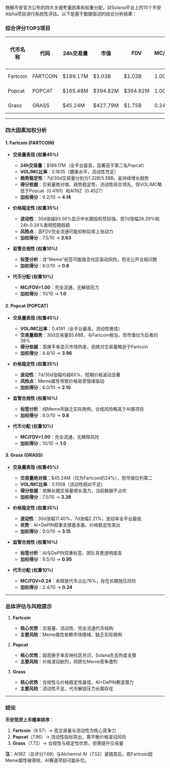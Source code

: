 根据币安官方公布的四大关键考量因素和权重分配，对Solana平台上的15个币安Alpha项目进行系统性评估。以下是基于数据驱动的综合分析结果：

### 综合评分TOP3项目
| 代币名称 | 代码    | 24h交易量   | 市值       | FDV        | MC/FDV | 交易量得分(45%) | 价格稳定性得分(35%) | 合规性得分(10%) | 代币分配得分(10%) | 总评分 |
|----------|---------|-------------|------------|------------|--------|-----------------|---------------------|-----------------|-------------------|--------|
| Fartcoin | FARTCOIN| $189.17M    | $1.03B     | $1.03B     | 1.00   | 9.2 (4.14)      | 7.5 (2.63)          | 8.0 (0.8)       | 10.0 (1.0)        | 8.57   |
| Popcat   | POPCAT  | $165.48M    | $394.82M   | $394.82M   | 1.00   | 8.8 (3.96)      | 6.0 (2.10)          | 8.0 (0.8)       | 10.0 (1.0)        | 7.86   |
| Grass    | GRASS   | $45.24M     | $427.79M   | $1.75B     | 0.24   | 7.5 (3.38)      | 9.0 (3.15)          | 9.5 (0.95)      | 2.4 (0.24)        | 7.72   |

---

### 四大因素加权分析

#### **1. Fartcoin (FARTCOIN)**
- **交易量表现 (权重45%)**  
  - **24h交易量**：$189.17M（全平台最高，显著高于第二名Popcat）  
  - **VOL/MC比率**：0.1835（健康水平，流动性充足）  
  - **趋势稳定性**：7d/30d交易量分别为$1.32B/$5.58B，呈持续增长趋势  
  - **得分依据**：交易量绝对值、趋势稳定性、流动性综合领先，但VOL/MC略低于Popcat（0.4191）和AI16Z（0.4527）  
  - **加权得分**：9.2/10 → **4.14**

- **价格稳定性 (权重35%)**  
  - **波动性**：30d涨幅93.56%显示中长期投机性较强，但7d涨幅26.29%和24h 0.24%表明短期趋稳  
  - **风险点**：高FDV完全流通可能抑制后续上涨动力  
  - **加权得分**：7.5/10 → **2.63**

- **监管合规性 (权重10%)**  
  - **标签分析**：含"Meme"标签可能隐含社区驱动风险，但无公开合规问题  
  - **加权得分**：8.0/10 → **0.8**

- **代币分配 (权重10%)**  
  - **MC/FDV=1.00**：完全流通，无解锁压力  
  - **加权得分**：10/10 → **1.0**

#### **2. Popcat (POPCAT)**
- **交易量表现 (权重45%)**  
  - **VOL/MC比率**：0.4191（全平台最高，流动性极佳）  
  - **交易量趋势**：30d交易量$5.68B，与Fartcoin相当，但市值仅为后者的38%  
  - **得分依据**：高换手率显示市场热度，但绝对交易量略逊于Fartcoin  
  - **加权得分**：8.8/10 → **3.96**

- **价格稳定性 (权重35%)**  
  - **波动性**：7d/30d涨幅均超65%，短期价格波动显著  
  - **风险点**：Meme属性导致价格易受情绪驱动  
  - **加权得分**：6.0/10 → **2.10**

- **监管合规性 (权重10%)**  
  - **标签分析**：纯Meme币缺乏实际用例，合规风险略高于AI类项目  
  - **加权得分**：8.0/10 → **0.8**

- **代币分配 (权重10%)**  
  - **MC/FDV=1.00**：完全流通，无稀释风险  
  - **加权得分**：10/10 → **1.0**

#### **3. Grass (GRASS)**
- **交易量表现 (权重45%)**  
  - **交易量绝对值**：$45.24M（仅为Fartcoin的24%），但市值位列第二  
  - **VOL/MC比率**：0.1058（流动性相对不足）  
  - **得分依据**：依赖长期交易量增长潜力，当前数据不占优  
  - **加权得分**：7.5/10 → **3.38**

- **价格稳定性 (权重35%)**  
  - **波动性**：30d涨幅17.40%，7d涨幅2.21%，波动率全平台最低  
  - **优势**：AI+DePIN叙事支撑基本面，价格稳定性突出  
  - **加权得分**：9.0/10 → **3.15**

- **监管合规性 (权重10%)**  
  - **标签分析**：AI与DePIN双重标签，团队背景透明度高  
  - **加权得分**：9.5/10 → **0.95**

- **代币分配 (权重10%)**  
  - **MC/FDV=0.24**：未释放代币占比76%，存在长期抛压风险  
  - **加权得分**：2.4/10 → **0.24**

---

### 总体评估与风险提示
1. **Fartcoin**  
   - **核心优势**：交易量、流动性、完全流通代币结构  
   - **主要风险**：Meme属性依赖市场情绪，缺乏实际用例  

2. **Popcat**  
   - **核心优势**：超高换手率反映社区共识，Solana生态热度支撑  
   - **主要风险**：价格波动剧烈，同质化Meme竞争激烈  

3. **Grass**  
   - **核心优势**：合规性与价格稳定性最佳，AI+DePIN赛道潜力  
   - **主要风险**：流动性不足，代币解锁压力长期存在  

---

### 结论
**币安现货上币概率排序**：  
1. **Fartcoin**（8.57）→ 高交易量与流动性为核心竞争力  
2. **Popcat**（7.86）→ 流动性指标突出，需平衡价格波动风险  
3. **Grass**（7.72）→ 合规性与稳定性优势，但需提升交易量  

**注**：AI16Z（总评分7.68）与Alchemist AI（7.52）紧随其后，若Fartcoin因Meme属性被筛除，AI赛道项目可能补位。